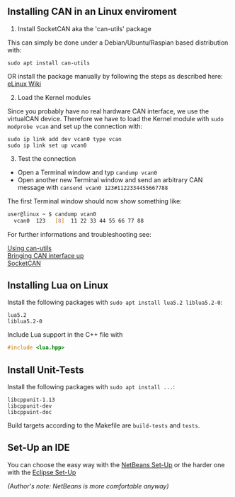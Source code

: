 ## Installing CAN in an Linux enviroment

1. Install SocketCAN aka the 'can-utils' package  

This can simply be done under a Debian/Ubuntu/Raspian based distribution with:  

    sudo apt install can-utils

OR install the package manually by following the steps as described here:
[eLinux Wiki](http://elinux.org/Can-utils)


2. Load the Kernel modules

Since you probably have no real hardware CAN interface, we use the virtualCAN device. Therefore we
have to load the Kernel module with `sudo modprobe vcan` and set up the connection with:  

    sudo ip link add dev vcan0 type vcan
    sudo ip link set up vcan0


3. Test the connection

* Open a Terminal window and typ `candump vcan0`
* Open another new Terminal window and send an arbitrary CAN message with 
  `cansend vcan0 123#1122334455667788`

The first Terminal window should now show something like:

```bash
user@linux ~ $ candump vcan0
  vcan0  123   [8]  11 22 33 44 55 66 77 88
```

For further informations and troubleshooting see:

[Using can-utils](https://discuss.cantact.io/t/using-can-utils/24)  
[Bringing CAN interface up](http://elinux.org/Bringing_CAN_interface_up)  
[SocketCAN](https://en.wikipedia.org/wiki/SocketCAN)  


## Installing Lua on Linux

Install the following packages with `sudo apt install lua5.2 liblua5.2-0`:  

    lua5.2
    liblua5.2-0

Include Lua support in the C++ file with 

```cpp
#include <lua.hpp>
```


## Install Unit-Tests

Install the following packages with `sudo apt install ...`:  

    libcppunit-1.13
    libcppunit-dev
    libcppuint-doc

Build targets according to the Makefile are `build-tests` and `tests`.


## Set-Up an IDE

You can choose the easy way with the [NetBeans Set-Up](resources/NetBeansSetUp.md) or the harder one with the [Eclipse Set-Up](resources/EclipseSetUp.md)

_(Author's note: NetBeans is more comfortable anyway)_


